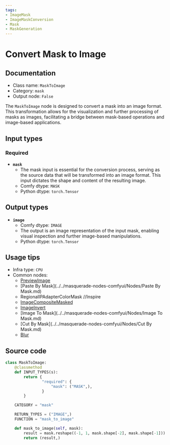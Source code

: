 ```yaml
---
tags:
- ImageMask
- ImageMaskConversion
- Mask
- MaskGeneration
---
```


# Convert Mask to Image
## Documentation
- Class name: `MaskToImage`
- Category: `mask`
- Output node: `False`

The `MaskToImage` node is designed to convert a mask into an image format. This transformation allows for the visualization and further processing of masks as images, facilitating a bridge between mask-based operations and image-based applications.
## Input types
### Required
- **`mask`**
    - The mask input is essential for the conversion process, serving as the source data that will be transformed into an image format. This input dictates the shape and content of the resulting image.
    - Comfy dtype: `MASK`
    - Python dtype: `torch.Tensor`
## Output types
- **`image`**
    - Comfy dtype: `IMAGE`
    - The output is an image representation of the input mask, enabling visual inspection and further image-based manipulations.
    - Python dtype: `torch.Tensor`
## Usage tips
- Infra type: `CPU`
- Common nodes:
    - [PreviewImage](../../Comfy/Nodes/PreviewImage.md)
    - [Paste By Mask](../../masquerade-nodes-comfyui/Nodes/Paste By Mask.md)
    - RegionalIPAdapterColorMask //Inspire
    - [ImageCompositeMasked](../../Comfy/Nodes/ImageCompositeMasked.md)
    - [ImageInvert](../../Comfy/Nodes/ImageInvert.md)
    - [Image To Mask](../../masquerade-nodes-comfyui/Nodes/Image To Mask.md)
    - [Cut By Mask](../../masquerade-nodes-comfyui/Nodes/Cut By Mask.md)
    - [Blur](../../masquerade-nodes-comfyui/Nodes/Blur.md)



## Source code
```python
class MaskToImage:
    @classmethod
    def INPUT_TYPES(s):
        return {
                "required": {
                    "mask": ("MASK",),
                }
        }

    CATEGORY = "mask"

    RETURN_TYPES = ("IMAGE",)
    FUNCTION = "mask_to_image"

    def mask_to_image(self, mask):
        result = mask.reshape((-1, 1, mask.shape[-2], mask.shape[-1])).movedim(1, -1).expand(-1, -1, -1, 3)
        return (result,)

```
